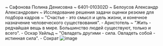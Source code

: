 ~ Сафонова Полина Денисовна
~ 6401-010302D
~ Белоусов Александр Александрович
~ Исследование решения задачи оценки резюме для подбора кадров
~ "Счастье - это смысл и цель жизни, и конечное назначение человеческого существования". - Аристотель
~ "Жить - редчайшая вещь в мире. Большинство людей существуют, только и всего". - Оскар Уайльд
~ "Овладеть другими - сила. Овладеть собой - истинная сила". - Сократ
![image](https://github.com/user-attachments/assets/900a77ee-29e9-4d18-9092-3bfdebd3acda)

